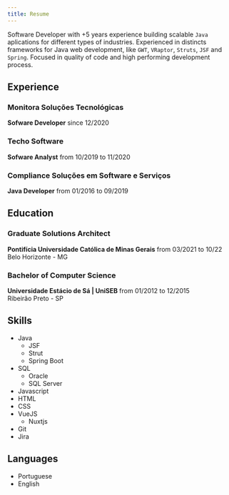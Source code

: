 ```yaml
---
title: Resume
---
```


Software Developer with +5 years experience building scalable `Java` aplications for different types of industries. Experienced in distincts frameworks for Java web development, like `GWT`, `VRaptor`, `Struts`, `JSF` and `Spring`. Focused in quality of code and high performing development process.

## Experience

### Monitora Soluções Tecnológicas

**Sofware Developer** since 12/2020

### Techo Software

**Sofware Analyst** from 10/2019 to 11/2020

### Compliance Soluções em Software e Serviços

**Java Developer** from 01/2016 to 09/2019

## Education

### Graduate Solutions Architect

**Pontifícia Universidade Católica de Minas Gerais** from 03/2021 to 10/22</br>
Belo Horizonte - MG

### Bachelor of Computer Science

**Universidade Estácio de Sá | UniSEB** from 01/2012 to 12/2015</br>
Ribeirão Preto - SP

## Skills

- Java
  - JSF
  - Strut
  - Spring Boot
- SQL
  - Oracle
  - SQL Server
- Javascript
- HTML
- CSS
- VueJS
  - Nuxtjs
- Git
- Jira

## Languages

- Portuguese
- English
